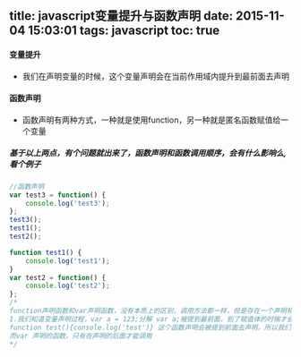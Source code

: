 title: javascript变量提升与函数声明
date: 2015-11-04 15:03:01
tags: javascript
toc: true
---
#### 变量提升
* 我们在声明变量的时候，这个变量声明会在当前作用域内提升到最前面去声明

#### 函数声明
* 函数声明有两种方式，一种就是使用function，另一种就是匿名函数赋值给一个变量
<!--more-->

##### 基于以上两点，有个问题就出来了，函数声明和函数调用顺序，会有什么影响么,看个例子
```javascript
//函数声明
var test3 = function() {
	console.log('test3');
};
test3();
test1();
test2();

function test1() {
	console.log('test1');
}
var test2 = function() {
	console.log('test2');
};
/*
function声明函数和var声明函数，没有本质上的区别，调用方法都一样，但是存在一个声明和调用顺序的问题
1.我们知道变量声明过程，var a = 123;分解 var a;被提到最前面，到了赋值体的时候才会 a = 123; a才有值
function test(){console.log('test')} 这个函数声明会被提到前面去声明，所以我们发现，function声明的，在作用域允许范围内都是可用的
而var 声明的函数，只有在声明的后面才能调用
*/
```